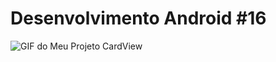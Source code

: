 # Desenvolvimento Android #16
<img src="https://i.imgur.com/nQSc9wb.gif" alt="GIF do Meu Projeto CardView">

